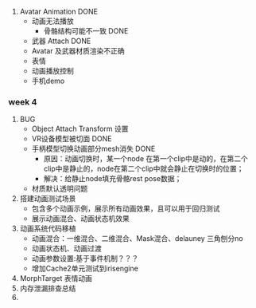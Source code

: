 1. Avatar Animation DONE
   - 动画无法播放
     - 骨骼结构可能不一致  DONE
   - 武器 Attach DONE
   - Avatar 及武器材质渲染不正确
   - 表情
   - 动画播放控制
   - 手机demo



### week 4

1. BUG
   - Object Attach Transform 设置
   - VR设备模型被切面 DONE
   - 手柄模型切换动画部分mesh消失 DONE
     - 原因：动画切换时，某一个node 在第一个clip中是动的，在第二个clip中是静止的，node在第二个clip中就会静止在切换时的位置；
     - 解决：给静止node填充骨骼rest pose数据； 
   - 材质默认透明问题
2. 搭建动画测试场景
   - 包含多个动画示例，展示所有动画效果，且可以用于回归测试
   - 展示动画混合、动画状态机效果
3. 动画系统代码移植
   - 动画混合：一维混合、二维混合、Mask混合、delauney 三角刨分no
   - 动画状态机、动画过渡
   - 动画参数设置:基于事件机制？？？
   - 增加Cache2单元测试到irisengine
4. MorphTarget 表情动画
5. 内存泄漏排查总结
6. 



